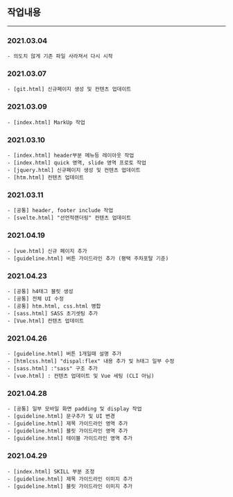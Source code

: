 ## 작업내용

---

### 2021.03.04

```
- 의도치 않게 기존 파일 사라져서 다시 시작
```

### 2021.03.07

```
- [git.html] 신규페이지 생성 및 컨텐츠 업데이트
```

### 2021.03.09

```
- [index.html] MarkUp 작업
```

### 2021.03.10

```
- [index.html] header부분 메뉴등 레이아웃 작업
- [index.html] quick 영역, slide 영역 프로토 작업
- [jquery.html] 신규페이지 생성 및 컨텐츠 업데이트
- [htm.html] 컨텐츠 업데이트
```

### 2021.03.11

```
- [공통] header, footer include 작업
- [svelte.html] "선언적랜더링" 컨텐츠 업데이트
```

### 2021.04.19

```
- [vue.html] 신규 페이지 추가
- [guideline.html] 버튼 가이드라인 추가 (평택 주차포탈 기준)
```

### 2021.04.23

```
- [공통] h4태그 블릿 생성
- [공통] 전체 UI 수정
- [공통] htm.html, css.html 병합
- [sass.html] SASS 초기셋팅 추가
- [Vue.html] 컨텐츠 업데이트
```

### 2021.04.26

```
- [guideline.html] 버튼 1개일때 설명 추가
- [htmlcss.html] "dispal:flex" 내용 추가 및 h태그 일부 수정
- [sass.html] :"sass" 구조 추가
- [vue.html] : 컨텐츠 업데이트 및 Vue 세팅 (CLI 아님)

```

### 2021.04.28

```
- [공통] 일부 모바일 화면 padding 및 display 작업
- [guideline.html] 문구추가 및 UI 변경
- [guideline.html] 제목 가이드라인 영역 추가
- [guideline.html] 블릿 가이드라인 영역 추가
- [guideline.html] 테이블 가이드라인 영역 추가

```

### 2021.04.29

```
- [index.html] SKILL 부분 조정
- [guideline.html] 제목 가이드라인 이미지 추가
- [guideline.html] 블릿 가이드라인 이미지 추가

```
